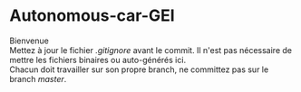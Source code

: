 # Autonomous-car-GEI

Bienvenue </br>
Mettez à jour le fichier _.gitignore_ avant le commit. Il n'est pas nécessaire de mettre les fichiers binaires ou auto-générés ici. </br>
Chacun doit travailler sur son propre branch, ne committez pas sur le branch _master_.</br>